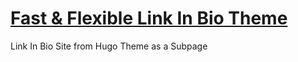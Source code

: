 # [Fast & Flexible Link In Bio Theme](https://github.com/HugoBlox/theme-link-in-bio)

Link In Bio Site from Hugo Theme as a Subpage